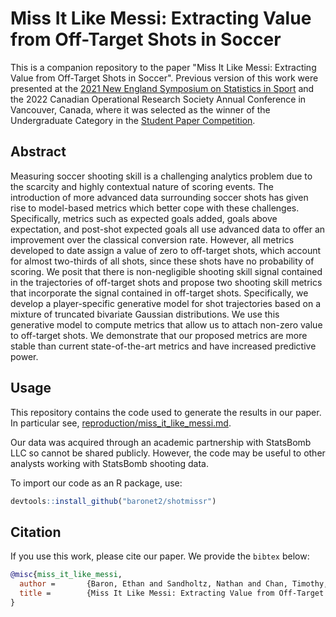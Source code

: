 # Miss It Like Messi: Extracting Value from Off-Target Shots in Soccer

This is a companion repository to the paper "Miss It Like Messi: Extracting Value from Off-Target Shots in Soccer".
Previous version of this work were presented at the [2021 New England Symposium on Statistics in Sport](https://www.youtube.com/watch?v=zQCl1cL-JxA&t=6s)
and the 2022 Canadian Operational Research Society Annual Conference in Vancouver, Canada, where it was selected as the winner of the
Undergraduate Category in the [Student Paper Competition](https://www.cors.ca/?q=content/student-paper-competition).

## Abstract

Measuring soccer shooting skill is a challenging analytics problem due to the scarcity and highly contextual nature
of scoring events. The introduction of more advanced data surrounding soccer shots has given rise to model-based metrics
which better cope with these challenges. Specifically, metrics such as expected goals added, goals above expectation,
and post-shot expected goals all use advanced data to offer an improvement over the classical conversion rate. However,
all metrics developed to date assign a value of zero to off-target shots, which account for almost two-thirds of all
shots, since these shots have no probability of scoring. We posit that there is non-negligible shooting skill signal
contained in the trajectories of off-target shots and propose two shooting skill metrics that incorporate the signal
contained in off-target shots. Specifically, we develop a player-specific generative model for shot trajectories based
on a mixture of truncated bivariate Gaussian distributions. We use this generative model to compute metrics that allow
us to attach non-zero value to off-target shots. We demonstrate that our proposed metrics are more stable than
current state-of-the-art metrics and have increased predictive power.

## Usage

This repository contains the code used to generate the results in our paper.
In particular see, [reproduction/miss_it_like_messi.md](https://github.com/baronet2/shotmissr/blob/main/reproduction/miss_it_like_messi.md).

Our data was acquired through an academic partnership with StatsBomb LLC so cannot be shared publicly.
However, the code may be useful to other analysts working with StatsBomb shooting data.

To import our code as an R package, use:

```r
devtools::install_github("baronet2/shotmissr")
```

## Citation

If you use this work, please cite our paper. We provide the `bibtex` below:

```bibtex
@misc{miss_it_like_messi,
  author =       {Baron, Ethan and Sandholtz, Nathan and Chan, Timothy, and Pleuler, Devin},
  title =        {Miss It Like Messi: Extracting Value from Off-Target Shots in Soccer},
}
```
